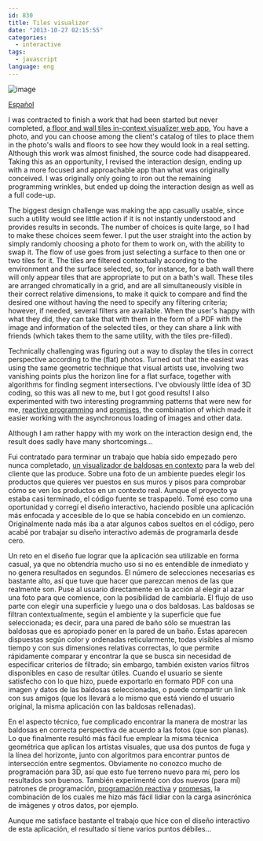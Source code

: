 ```yaml
---
id: 830
title: Tiles visualizer
date: "2013-10-27 02:15:55"
categories:
  - interactive
tags:
  - javascript
language: eng
---
```


![image](/files/2013/10-tiles-visualizer/cordilleravis.jpg "Cordillera Vis")

[Español](/2013/10/tiles-visualizer/#language)

I was contracted to finish a work that had been started but never completed, [a floor and wall tiles in-context visualizer web app.](http://www.cordillera.cl/flash.php) You have a photo, and you can choose among the client's catalog of tiles to place them in the photo's walls and floors to see how they would look in a real setting. Although this work was almost finished, the source code had disappeared. Taking this as an opportunity, I revised the interaction design, ending up with a more focused and approachable app than what was originally conceived. I was originally only going to iron out the remaining programming wrinkles, but ended up doing the interaction design as well as a full code-up.

The biggest design challenge was making the app casually usable, since such a utility would see little action if it is not instantly understood and provides results in seconds. The number of choices is quite large, so I had to make these choices seem fewer. I put the user straight into the action by simply randomly choosing a photo for them to work on, with the ability to swap it. The flow of use goes from just selecting a surface to then one or two tiles for it. The tiles are filtered contextually according to the environment and the surface selected, so, for instance, for a bath wall there will only appear tiles that are appropriate to put on a bath's wall. These tiles are arranged chromatically in a grid, and are all simultaneously visible in their correct relative dimensions, to make it quick to compare and find the desired one without having the need to specify any filtering criteria; however, if needed, several filters are available. When the user's happy with what they did, they can take that with them in the form of a PDF with the image and information of the selected tiles, or they can share a link with friends (which takes them to the same utility, with the tiles pre-filled).

Technically challenging was figuring out a way to display the tiles in correct perspective according to the (flat) photos. Turned out that the easiest was using the same geometric technique that visual artists use, involving two vanishing points plus the horizon line for a flat surface, together with algorithms for finding segment intersections. I've obviously little idea of 3D coding, so this was all new to me, but I got good results! I also experimented with two interesting programming patterns that were new for me, [reactive programming](http://en.wikipedia.org/wiki/Reactive_programming) and [promises,](http://domenic.me/2012/10/14/youre-missing-the-point-of-promises/) the combination of which made it easier working with the asynchronous loading of images and other data.

Although I am rather happy with my work on the interaction design end, the result does sadly have many shortcomings...<!-- more -->

<language-break />

Fui contratado para terminar un trabajo que había sido empezado pero nunca completado, [un visualizador de baldosas en contexto](http://www.cordillera.cl/flash.php) para la web del cliente que las produce. Sobre una foto de un ambiente puedes elegir los productos que quieres ver puestos en sus muros y pisos para comprobar cómo se ven los productos en un contexto real. Aunque el proyecto ya estaba casi terminado, el código fuente se traspapeló. Tomé eso como una oportunidad y corregí el diseño interactivo, haciendo posible una aplicación más enfocada y accesible de lo que se había concebido en un comienzo. Originalmente nada más iba a atar algunos cabos sueltos en el código, pero acabé por trabajar su diseño interactivo además de programarla desde cero.

Un reto en el diseño fue lograr que la aplicación sea utilizable en forma casual, ya que no obtendría mucho uso si no es entendible de inmediato y no genera resultados en segundos. El número de selecciones necesarias es bastante alto, así que tuve que hacer que parezcan menos de las que realmente son. Puse al usuario directamente en la acción al elegir al azar una foto para que comience, con la posibilidad de cambiarla. El flujo de uso parte con elegir una superficie y luego una o dos baldosas. Las baldosas se filtran contextualmente, según el ambiente y la superficie que fue seleccionada; es decir, para una pared de baño sólo se muestran las baldosas que es apropiado poner en la pared de un baño. Éstas aparecen dispuestas según color y ordenadas reticularmente, todas visibles al mismo tiempo y con sus dimensiones relativas correctas, lo que permite rápidamente comparar y encontrar la que se busca sin necesidad de especificar criterios de filtrado; sin embargo, también existen varios filtros disponibles en caso de resultar útiles. Cuando el usuario se siente satisfecho con lo que hizo, puede exportarlo en formato PDF con una imagen y datos de las baldosas seleccionadas, o puede compartir un link con sus amigos (que los llevará a lo mismo que está viendo el usuario original, la misma aplicación con las baldosas rellenadas).

En el aspecto técnico, fue complicado encontrar la manera de mostrar las baldosas en correcta perspectiva de acuerdo a las fotos (que son planas). Lo que finalmente resultó más fácil fue emplear la misma técnica geométrica que aplican los artistas visuales, que usa dos puntos de fuga y la línea del horizonte, junto con algoritmos para encontrar puntos de intersección entre segmentos. Obviamente no conozco mucho de programación para 3D, así que esto fue terreno nuevo para mí, pero los resultados son buenos. También experimenté con dos nuevos (para mí) patrones de programación, [programación reactiva](http://en.wikipedia.org/wiki/Reactive_programming) y [promesas](http://domenic.me/2012/10/14/youre-missing-the-point-of-promises/), la combinación de los cuales me hizo más fácil lidiar con la carga asincrónica de imágenes y otros datos, por ejemplo.

Aunque me satisface bastante el trabajo que hice con el diseño interactivo de esta aplicación, el resultado sí tiene varios puntos débiles...
